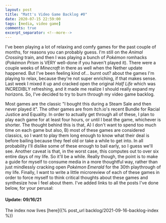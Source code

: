 ```yaml
---
layout: post
title: "Matt's Video Game Backlog #0"
date: 2020-07-15 22:59:00
tags: [media, video game]
comments: true
excerpt_separator: <!--more-->
---
```


I've been playing a lot of relaxing and comfy games for the past couple of months, for reasons you can probably guess. I'm still on the _Animal Crossing_ train, and then I was playing a bunch of _Pokémon_ romhacks (_Pokémon Prism_ is VERY well-done if you haven't played it). There were a couple weeks of _Minecraft_ in there as well when the Nether update happened. But I've been feeling kind of... burnt out? about the games I'm playing to relax, because they're not super enriching, if that makes sense. Last week I mixed it up and cracked open the original _Half Life_ which was INCREDIBLY refreshing, and it made me realize I should really expand my horizons. So, I've decided to try to burn through my video game backlog.

<!--more-->

Most games are the classic "I bought this during a Steam Sale and then never played it". The other games are from itch.io's recent Bundle for Racial Justice and Equality. In order to actually get through all of these, I plan to play each game for at least four hours, or until I beat the game, whichever is shorter. The thought behind this is that, A) I don't want to spend too much time on each game but also, B) most of these games are considered classics, so I want to play them long enough to know what their deal is before bailing because they feel old or take a while to get into. In all probability I'll dislike some of these enough to bail early, so I guess we'll see. Another caveat is that, in the worst case, this computes out to over six entire days of my life. So it'll be a while. Really though, the point is to make a guide for myself to consume media in a more thoughtful way, rather than just mindlessly cracking open _Pokémon Emerald_ for the 30th playthrough of my life. Finally, I want to write a little microreview of each of these games in order to force myself to think critical thoughts about these games and synthesize how I feel about them. I've added links to all the posts I've done below, for your perusal:

#### Update: 09/16/21

The index now lives [here]({% post_url backlog/2021-09-16-backlog-index %})
